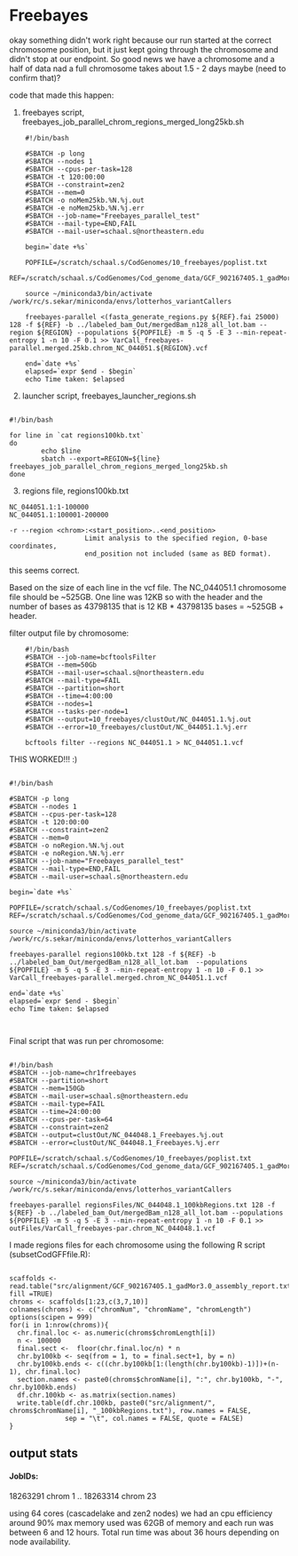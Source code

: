 # Freebayes

okay something didn't work right because our run started at the correct chromosome position, but it just kept going through the chromosome and didn't stop at our endpoint. So good news we have a chromosome and a half of data nad a full chromosome takes about 1.5 - 2 days maybe (need to confirm that)?

code that made this happen: 

1) freebayes script, freebayes_job_parallel_chrom_regions_merged_long25kb.sh
```
	#!/bin/bash

	#SBATCH -p long
	#SBATCH --nodes 1
	#SBATCH --cpus-per-task=128
	#SBATCH -t 120:00:00
	#SBATCH --constraint=zen2
	#SBATCH --mem=0
	#SBATCH -o noMem25kb.%N.%j.out
	#SBATCH -e noMem25kb.%N.%j.err
	#SBATCH --job-name="Freebayes_parallel_test"
	#SBATCH --mail-type=END,FAIL
	#SBATCH --mail-user=schaal.s@northeastern.edu

	begin=`date +%s`

	POPFILE=/scratch/schaal.s/CodGenomes/10_freebayes/poplist.txt
	REF=/scratch/schaal.s/CodGenomes/Cod_genome_data/GCF_902167405.1_gadMor3.0_genomic.fna

	source ~/miniconda3/bin/activate /work/rc/s.sekar/miniconda/envs/lotterhos_variantCallers

	freebayes-parallel <(fasta_generate_regions.py ${REF}.fai 25000) 128 -f ${REF} -b ../labeled_bam_Out/mergedBam_n128_all_lot.bam --region ${REGION} --populations ${POPFILE} -m 5 -q 5 -E 3 --min-repeat-entropy 1 -n 10 -F 0.1 >> VarCall_freebayes-parallel.merged.25kb.chrom_NC_044051.${REGION}.vcf

	end=`date +%s`
	elapsed=`expr $end - $begin`
	echo Time taken: $elapsed

```

2) launcher script, freebayes_launcher_regions.sh
```

#!/bin/bash

for line in `cat regions100kb.txt`
do
        echo $line
        sbatch --export=REGION=${line} freebayes_job_parallel_chrom_regions_merged_long25kb.sh
done

```

3) regions file, regions100kb.txt

```
NC_044051.1:1-100000
NC_044051.1:100001-200000
```
```
-r --region <chrom>:<start_position>..<end_position>
                   Limit analysis to the specified region, 0-base coordinates,
                   end_position not included (same as BED format).
```
this seems correct. 

Based on the size of each line in the vcf file. The NC_044051.1 chromosome file should be ~525GB. One line was 12KB so with the header and the number of bases as 43798135 that is 12 KB * 43798135 bases = ~525GB + header. 


filter output file by chromosome:
```
	#!/bin/bash
	#SBATCH --job-name=bcftoolsFilter
	#SBATCH --mem=50Gb
	#SBATCH --mail-user=schaal.s@northeastern.edu
	#SBATCH --mail-type=FAIL
	#SBATCH --partition=short
	#SBATCH --time=4:00:00
	#SBATCH --nodes=1
	#SBATCH --tasks-per-node=1
	#SBATCH --output=10_freebayes/clustOut/NC_044051.1.%j.out
	#SBATCH --error=10_freebayes/clustOut/NC_044051.1.%j.err

	bcftools filter --regions NC_044051.1 > NC_044051.1.vcf

```


THIS WORKED!!! :)
```

#!/bin/bash

#SBATCH -p long
#SBATCH --nodes 1
#SBATCH --cpus-per-task=128
#SBATCH -t 120:00:00
#SBATCH --constraint=zen2
#SBATCH --mem=0
#SBATCH -o noRegion.%N.%j.out
#SBATCH -e noRegion.%N.%j.err
#SBATCH --job-name="Freebayes_parallel_test"
#SBATCH --mail-type=END,FAIL
#SBATCH --mail-user=schaal.s@northeastern.edu

begin=`date +%s`

POPFILE=/scratch/schaal.s/CodGenomes/10_freebayes/poplist.txt
REF=/scratch/schaal.s/CodGenomes/Cod_genome_data/GCF_902167405.1_gadMor3.0_genomic.fna

source ~/miniconda3/bin/activate /work/rc/s.sekar/miniconda/envs/lotterhos_variantCallers

freebayes-parallel regions100kb.txt 128 -f ${REF} -b ../labeled_bam_Out/mergedBam_n128_all_lot.bam  --populations ${POPFILE} -m 5 -q 5 -E 3 --min-repeat-entropy 1 -n 10 -F 0.1 >> VarCall_freebayes-parallel.merged.chrom_NC_044051.1.vcf

end=`date +%s`
elapsed=`expr $end - $begin`
echo Time taken: $elapsed



```

Final script that was run per chromosome:
```

#!/bin/bash
#SBATCH --job-name=chr1freebayes
#SBATCH --partition=short
#SBATCH --mem=150Gb
#SBATCH --mail-user=schaal.s@northeastern.edu
#SBATCH --mail-type=FAIL
#SBATCH --time=24:00:00
#SBATCH --cpus-per-task=64
#SBATCH --constraint=zen2
#SBATCH --output=clustOut/NC_044048.1_Freebayes.%j.out
#SBATCH --error=clustOut/NC_044048.1_Freebayes.%j.err

POPFILE=/scratch/schaal.s/CodGenomes/10_freebayes/poplist.txt
REF=/scratch/schaal.s/CodGenomes/Cod_genome_data/GCF_902167405.1_gadMor3.0_genomic.fna

source ~/miniconda3/bin/activate /work/rc/s.sekar/miniconda/envs/lotterhos_variantCallers

freebayes-parallel regionsFiles/NC_044048.1_100kbRegions.txt 128 -f ${REF} -b ../labeled_bam_Out/mergedBam_n128_all_lot.bam --populations ${POPFILE} -m 5 -q 5 -E 3 --min-repeat-entropy 1 -n 10 -F 0.1 >> outFiles/VarCall_freebayes-par.chrom_NC_044048.1.vcf

```


I made regions files for each chromosome using the following R script (subsetCodGFFfile.R):
```

scaffolds <- read.table("src/alignment/GCF_902167405.1_gadMor3.0_assembly_report.txt", fill =TRUE)
chroms <- scaffolds[1:23,c(3,7,10)]
colnames(chroms) <- c("chromNum", "chromName", "chromLength")
options(scipen = 999)
for(i in 1:nrow(chroms)){
  chr.final.loc <- as.numeric(chroms$chromLength[i])
  n <- 100000
  final.sect <-  floor(chr.final.loc/n) * n
  chr.by100kb <- seq(from = 1, to = final.sect+1, by = n)
  chr.by100kb.ends <- c((chr.by100kb[1:(length(chr.by100kb)-1)])+(n-1), chr.final.loc)
  section.names <- paste0(chroms$chromName[i], ":", chr.by100kb, "-", chr.by100kb.ends)
  df.chr.100kb <- as.matrix(section.names)
  write.table(df.chr.100kb, paste0("src/alignment/", chroms$chromName[i], "_100kbRegions.txt"), row.names = FALSE, 
              sep = "\t", col.names = FALSE, quote = FALSE)
}

```

## output stats
#### JobIDs:
18263291 chrom 1
..
18263314 chrom 23


using 64 cores (cascadelake and zen2 nodes)
we had an cpu efficiency around 90% 
max memory used was 62GB of memory
and each run was between 6 and 12 hours. Total run time was about 36 hours depending on node availability.




